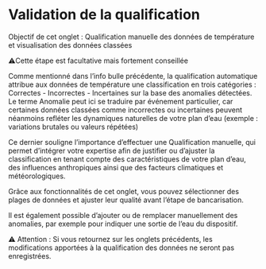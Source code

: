 # Validation de la qualification

Objectif de cet onglet : Qualification manuelle des données de température et visualisation des données classées

⚠️Cette étape est facultative mais fortement conseillée

Comme mentionné dans l’info bulle précédente, la qualification automatique attribue aux données de température une classification en trois catégories : Correctes - Incorrectes - Incertaines sur la base des anomalies détectées. Le terme Anomalie peut ici se traduire par événement particulier, car certaines données classées comme incorrectes ou incertaines peuvent néanmoins refléter les dynamiques naturelles de votre plan d’eau (exemple : variations brutales ou valeurs répétées)

Ce dernier souligne l’importance d’effectuer une Qualification manuelle, qui permet d’intégrer votre expertise afin de justifier ou d’ajuster la classification en tenant compte des caractéristiques de votre plan d’eau, des influences anthropiques ainsi que des facteurs climatiques et météorologiques.

Grâce aux fonctionnalités de cet onglet, vous pouvez sélectionner des plages de données et ajuster leur qualité avant l’étape de bancarisation.

Il est également possible d’ajouter ou de remplacer manuellement des anomalies, par exemple pour indiquer une sortie de l’eau du dispositif.

⚠️ Attention : Si vous retournez sur les onglets précédents, les modifications apportées à la qualification des données ne seront pas enregistrées.